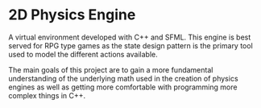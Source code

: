 # 2D Physics Engine


A virtual environment developed with C++ and SFML. This engine is best served for RPG type games as the state design pattern is the primary tool used to model the different actions available.

The main goals of this project are to gain a more fundamental understanding of the underlying math used in the creation of physics engines as well as getting more comfortable with programming more complex things in C++.

